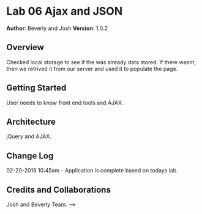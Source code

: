 # Lab 06 Ajax and JSON

**Author**: Beverly and Josh
**Version**: 1.0.2 

## Overview
Checked local storage to see if the was already data stored. If there wasnt, then we retrived it from our server and used it to populate the page. 

## Getting Started
User needs to know front end tools and AJAX. 

## Architecture
jQuery and AJAX.

## Change Log
02-20-2018 10:45am - Application is complete based on todays lab. 

## Credits and Collaborations
Josh and Beverly Team. 
-->